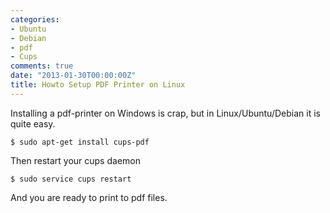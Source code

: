 ```yaml
---
categories:
- Ubuntu
- Debian
- pdf
- Cups
comments: true
date: "2013-01-30T00:00:00Z"
title: Howto Setup PDF Printer on Linux
---
```


Installing a pdf-printer on Windows is crap, but in Linux/Ubuntu/Debian it is quite easy.
    
    $ sudo apt-get install cups-pdf

Then restart your cups daemon

    $ sudo service cups restart

And you are ready to print to pdf files.
